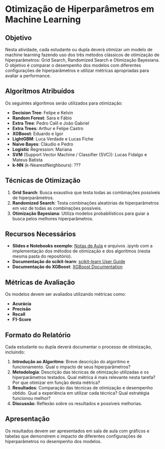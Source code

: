# Otimização de Hiperparâmetros em Machine Learning

## Objetivo
Nesta atividade, cada estudante ou dupla deverá otimizar um modelo de machine learning fazendo uso dos três métodos clássicos de otimização de hiperparâmetros: Grid Search, Randomized Search e Otimização Bayesiana. O objetivo é comparar o desempenho dos modelos com diferentes configurações de hiperparâmetros e utilizar métricas apropriadas para avaliar a performance.

## Algoritmos Atribuídos
Os seguintes algoritmos serão utilizados para otimização:

- **Decision Tree**: Felipe e Kelvin
- **Random Forest**: Sara e Fábio
- **Extra Tree**: Pedro Calil e João Gabriel
- **Extra Trees**: Arthur e Felipe Castro
- **XGBoost**: Eduardo e Igor
- **LightGBM**: Luca Verdade e Lucas Fiche
- **Naive Bayes**: Cláudio e Pedro
- **Logistic** Regression: Mariana
- **SVM** (Support Vector Machine / Classifier (SVC)): Lucas Fidalgo e Mateus Batista
- **k-NN** (k-NearestNeighbours): ??? 

## Técnicas de Otimização

1. **Grid Search**: Busca exaustiva que testa todas as combinações possíveis de hiperparâmetros.
2. **Randomized Search**: Testa combinações aleatórias de hiperparâmetros em vez de todas as combinações possíveis.
3. **Otimização Bayesiana**: Utiliza modelos probabilísticos para guiar a busca pelos melhores hiperparâmetros.

## Recursos Necessários
- **Slides e Notebooks exemplo**: [Notas de Aula](https://github.com/klaytoncastro/idp-machinelearning/blob/main/optimization/ML_Optimization.pdf) e arquivos .ipynb com a implementação dos métodos de otimização e dos algoritmos (nesta mesma pasta do repositório). 
- **Documentação do scikit-learn**: [scikit-learn User Guide](https://scikit-learn.org/stable/user_guide.html)
- **Documentação do XGBoost**: [XGBoost Documentation](https://xgboost.readthedocs.io/en/latest/)

## Métricas de Avaliação
Os modelos devem ser avaliados utilizando métricas como:

- **Acurácia**
- **Precisão**
- **Recall**
- **F1-Score**

## Formato do Relatório
Cada estudante ou dupla deverá documentar o processo de otimização, incluindo:

1. **Introdução ao Algoritmo**: Breve descrição do algoritmo e funcionamento. Qual o impacto de seus hiperparâmetros? 
2. **Metodologia**: Descrição das técnicas de otimização utilizadas e os hiperparâmetros testados. Qual métrica é mais relevante nesta tarefa? Por que otimizar em função desta métrica? 
3. **Resultados**: Comparação das técnicas de otimização e desempenho obtido. Qual a experiência em utilizar cada técnica? Qual estratégia funcionou melhor? 
4. **Discussão**: Reflexão sobre os resultados e possíveis melhorias.

## Apresentação
Os resultados devem ser apresentados em sala de aula com gráficos e tabelas que demonstrem o impacto de diferentes configurações de hiperparâmetros no desempenho dos modelos.
